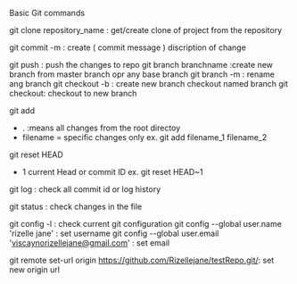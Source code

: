 Basic Git commands 

git clone  repository_name : get/create clone of project from the repository

git commit -m : create ( commit message ) discription of change
  
git push : push the changes to repo
git branch branchname :create new branch from master branch opr any base branch
git branch -m : rename ang branch
git checkout -b : create new branch checkout named branch
git checkout: checkout to new branch

git add 
 - . :means all changes from the root directoy
 - filename = specific changes only
 ex. git add filename_1 filename_2

git reset HEAD
 - 1 current Head or commit ID
 ex. git reset HEAD~1 

git log : check all commit id or log history

git status : check changes in the file

git config -l : check current git configuration
git config --global user.name 'rizelle jane' : set username
git config --global user.email 'viscaynorizellejane@gmail.com' : set email

git remote set-url origin https://github.com/Rizellejane/testRepo.git/: set new origin url